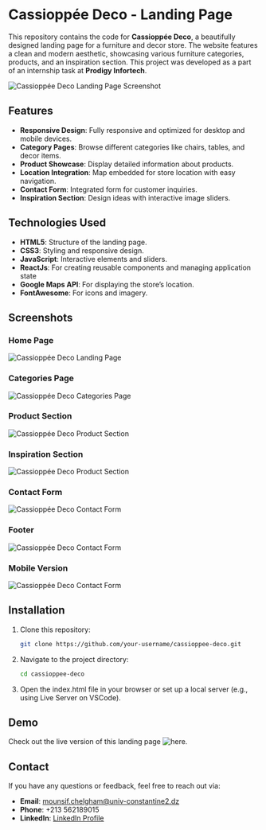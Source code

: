 # Cassioppée Deco - Landing Page

This repository contains the code for **Cassioppée Deco**, a beautifully designed landing page for a furniture and decor store. The website features a clean and modern aesthetic, showcasing various furniture categories, products, and an inspiration section. This project was developed as a part of an internship task at **Prodigy Infortech**.

![Cassioppée Deco Landing Page Screenshot](screenshots/screenshot.png)

## Features

- **Responsive Design**: Fully responsive and optimized for desktop and mobile devices.
- **Category Pages**: Browse different categories like chairs, tables, and decor items.
- **Product Showcase**: Display detailed information about products.
- **Location Integration**: Map embedded for store location with easy navigation.
- **Contact Form**: Integrated form for customer inquiries.
- **Inspiration Section**: Design ideas with interactive image sliders.

## Technologies Used

- **HTML5**: Structure of the landing page.
- **CSS3**: Styling and responsive design.
- **JavaScript**: Interactive elements and sliders.
- **ReactJs**: For creating reusable components and managing application state
- **Google Maps API**: For displaying the store’s location.
- **FontAwesome**: For icons and imagery.

## Screenshots

### Home Page
![Cassioppée Deco Landing Page](screenshots/screenshot.png)

### Categories Page
![Cassioppée Deco Categories Page](screenshots/screenshot.png)

### Product Section
![Cassioppée Deco Product Section](screenshots/screenshot-product.png)

### Inspiration Section
![Cassioppée Deco Product Section](screenshots/screenshot-product.png)

### Contact Form
![Cassioppée Deco Contact Form](screenshots/screenshot-contact.png)

### Footer 
![Cassioppée Deco Contact Form](screenshots/screenshot-contact.png)

### Mobile Version 
![Cassioppée Deco Contact Form](screenshots/screenshot-contact.png)


## Installation

1. Clone this repository:

   ```bash
   git clone https://github.com/your-username/cassioppee-deco.git

2. Navigate to the project directory:

   ```bash
   cd cassioppee-deco

3. Open the index.html file in your browser or set up a local server (e.g., using Live Server on VSCode).

## Demo
Check out the live version of this landing page ![here](here).

## Contact

If you have any questions or feedback, feel free to reach out via:

- **Email**: mounsif.chelgham@univ-constantine2.dz
- **Phone**: +213 562189015
- **LinkedIn**: [LinkedIn Profile](https://www.linkedin.com/in/your-linkedin-profile/)



